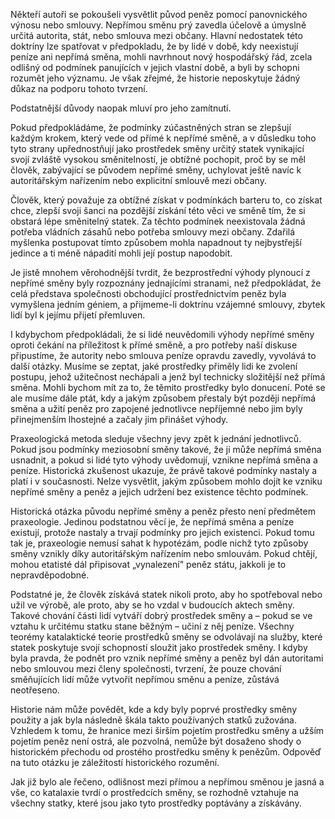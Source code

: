 Někteří autoři se pokoušeli vysvětlit původ peněz pomocí panovnického výnosu nebo smlouvy. Nepřímou směnu prý zavedla účelově a úmyslně určitá autorita, stát, nebo smlouva mezi občany. Hlavní nedostatek této doktríny lze spatřovat v předpokladu, že by lidé v době, kdy neexistují peníze ani nepřímá směna, mohli navrhnout nový hospodářský řád, zcela odlišný od podmínek panujících v jejich vlastní době, a byli by schopni rozumět jeho významu. Je však zřejmé, že historie neposkytuje žádný důkaz na podporu tohoto tvrzení.

Podstatnější důvody naopak mluví pro jeho zamítnutí.

Pokud předpokládáme, že podmínky zúčastněných stran se zlepšují každým krokem, který vede od přímé k nepřímé směně, a v důsledku toho tyto strany upřednostňují jako prostředek směny určitý statek vynikající svojí zvláště vysokou směnitelností, je obtížné pochopit, proč by se měl člověk, zabývající se původem nepřímé směny, uchylovat ještě navíc k autoritářským nařízením nebo explicitní smlouvě mezi občany.

Člověk, který považuje za obtížné získat v podmínkách barteru to, co získat chce, zlepší svoji šanci na pozdější získání této věci ve směně tím, že si obstará lépe směnitelný statek. Za těchto podmínek neexistovala žádná potřeba vládních zásahů nebo potřeba smlouvy mezi občany. Zdařilá myšlenka postupovat tímto způsobem mohla napadnout ty nejbystřejší jedince a ti méně nápadití mohli její postup napodobit.

Je jistě mnohem věrohodnější tvrdit, že bezprostřední výhody plynoucí z nepřímé směny byly rozpoznány jednajícími stranami, než předpokládat, že celá představa společnosti obchodující prostřednictvím peněz byla vymyšlena jedním géniem, a přijmeme-li doktrínu vzájemné smlouvy, zbytek lidí byl k jejímu přijetí přemluven.

I kdybychom předpokládali, že si lidé neuvědomili výhody nepřímé směny oproti čekání na příležitost k přímé směně, a pro potřeby naší diskuse připustíme, že autority nebo smlouva peníze opravdu zavedly, vyvolává to další otázky. Musíme se zeptat, jaké prostředky přiměly lidi ke zvolení postupu, jehož užitečnost nechápali a jenž byl technicky složitější než přímá směna. Mohli bychom mít za to, že těmito prostředky bylo donucení. Poté se ale musíme dále ptát, kdy a jakým způsobem přestaly být později nepřímá směna a užití peněz pro zapojené jednotlivce nepříjemné nebo jim byly přinejmenším lhostejné a začaly jim přinášet výhody.

Praxeologická metoda sleduje všechny jevy zpět k jednání jednotlivců. Pokud jsou podmínky meziosobní směny takové, že ji může nepřímá směna usnadnit, a pokud si lidé tyto výhody uvědomují, vznikne nepřímá směna a peníze. Historická zkušenost ukazuje, že právě takové podmínky nastaly a platí i v současnosti. Nelze vysvětlit, jakým způsobem mohlo dojít ke vzniku nepřímé směny a peněz a jejich udržení bez existence těchto podmínek.

Historická otázka původu nepřímé směny a peněz přesto není předmětem praxeologie. Jedinou podstatnou věcí je, že nepřímá směna a peníze existují, protože nastaly a trvají podmínky pro jejich existenci. Pokud tomu tak je, praxeologie nemusí sahat k hypotézám, podle nichž tyto způsoby směny vznikly díky autoritářským nařízením nebo smlouvám. Pokud chtějí, mohou etatisté dál připisovat „vynalezení" peněz státu, jakkoli je to nepravděpodobné.

Podstatné je, že člověk získává statek nikoli proto, aby ho spotřeboval nebo užil ve výrobě, ale proto, aby se ho vzdal v budoucích aktech směny. Takové chování části lidí vytváří dobrý prostředek směny a – pokud se ve vztahu k určitému statku stane běžným – učiní z něj peníze. Všechny teorémy katalaktické teorie prostředků směny se odvolávají na služby, které statek poskytuje svojí schopností sloužit jako prostředek směny. I kdyby byla pravda, že podnět pro vznik nepřímé směny a peněz byl dán autoritami nebo smlouvou mezi členy společnosti, tvrzení, že pouze chování směňujících lidí může vytvořit nepřímou směnu a peníze, zůstává neotřeseno.

Historie nám může povědět, kde a kdy byly poprvé prostředky směny použity a jak byla následně škála takto používaných statků zužována. Vzhledem k tomu, že hranice mezi širším pojetím prostředku směny a užším pojetím peněz není ostrá, ale pozvolná, nemůže být dosaženo shody o historickém přechodu od prostého prostředku směny k penězům. Odpověď na tuto otázku je záležitostí historického rozumění.

Jak již bylo ale řečeno, odlišnost mezi přímou a nepřímou směnou je jasná a vše, co katalaxie tvrdí o prostředcích směny, se rozhodně vztahuje na všechny statky, které jsou jako tyto prostředky poptávány a získávány.